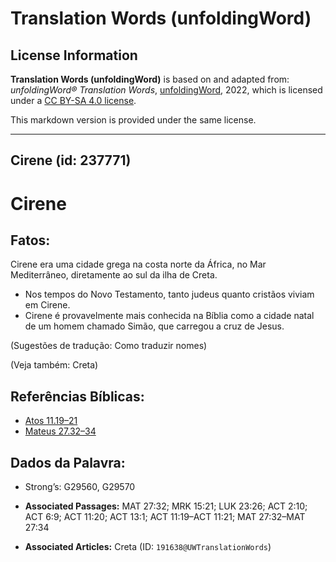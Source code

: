 # Translation Words (unfoldingWord)

## License Information

**Translation Words (unfoldingWord)** is based on and adapted from: _unfoldingWord® Translation Words_, [unfoldingWord](https://unfoldingword.org/utw), 2022, which is licensed under a [CC BY-SA 4.0 license](https://creativecommons.org/licenses/by-sa/4.0/legalcode.en).

This markdown version is provided under the same license.



--------------------------------

## Cirene (id: 237771)

Cirene
======

Fatos:
------

Cirene era uma cidade grega na costa norte da África, no Mar Mediterrâneo, diretamente ao sul da ilha de Creta.

* Nos tempos do Novo Testamento, tanto judeus quanto cristãos viviam em Cirene.
* Cirene é provavelmente mais conhecida na Bíblia como a cidade natal de um homem chamado Simão, que carregou a cruz de Jesus.

(Sugestões de tradução: Como traduzir nomes)

(Veja também: Creta)

Referências Bíblicas:
---------------------

* [Atos 11\.19–21](https://ref.ly/Acts11:19-Acts11:21)
* [Mateus 27\.32–34](https://ref.ly/Matt27:32-Matt27:34)

Dados da Palavra:
-----------------

* Strong’s: G29560, G29570

* **Associated Passages:** MAT 27:32; MRK 15:21; LUK 23:26; ACT 2:10; ACT 6:9; ACT 11:20; ACT 13:1; ACT 11:19–ACT 11:21; MAT 27:32–MAT 27:34
* **Associated Articles:** Creta (ID: `191638@UWTranslationWords`)


